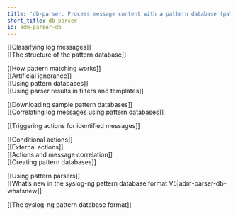 ```yaml
---
title: 'db-parser: Process message content with a pattern database (patterndb)'
short_title: db-parser
id: adm-parser-db
---
```


[[Classifying log messages]]  
[[The structure of the pattern database]]  
  
[[How pattern matching works]]  
[[Artificial ignorance]]  
[[Using pattern databases]]  
[[Using parser results in filters and templates]]  
  
[[Downloading sample pattern databases]]  
[[Correlating log messages using pattern databases]]  
  
[[Triggering actions for identified messages]]  
  
[[Conditional actions]]  
[[External actions]]  
[[Actions and message correlation]]  
[[Creating pattern databases]]  
  
[[Using pattern parsers]]  
[[What&#8217;s new in the syslog-ng pattern database format V5|adm-parser-db-whatsnew]]  
  
[[The syslog-ng pattern database format]]  
